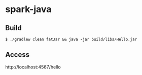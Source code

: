 # spark-java


## Build

```
$ ./gradlew clean fatJar && java -jar build/libs/Hello.jar
```


## Access

http://localhost:4567/hello

